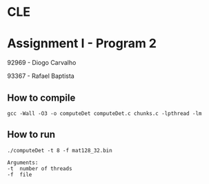 # CLE

# Assignment I - Program 2

92969 - Diogo Carvalho

93367 - Rafael Baptista


## How to compile

```
gcc -Wall -O3 -o computeDet computeDet.c chunks.c -lpthread -lm
```

## How to run

```
./computeDet -t 8 -f mat128_32.bin 
```

```
Arguments:
-t  number of threads
-f  file
```
